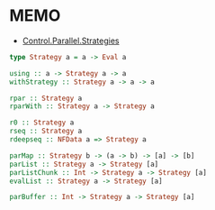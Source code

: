 # MEMO

- [Control.Parallel.Strategies](https://hackage.haskell.org/package/parallel/docs/Control-Parallel-Strategies.html)

```hs
type Strategy a = a -> Eval a

using :: a -> Strategy a -> a
withStrategy :: Strategy a -> a -> a

rpar :: Strategy a
rparWith :: Strategy a -> Strategy a

r0 :: Strategy a
rseq :: Strategy a
rdeepseq :: NFData a => Strategy a

parMap :: Strategy b -> (a -> b) -> [a] -> [b]
parList :: Strategy a -> Strategy [a]
parListChunk :: Int -> Strategy a -> Strategy [a]
evalList :: Strategy a -> Strategy [a]

parBuffer :: Int -> Strategy a -> Strategy [a]
```